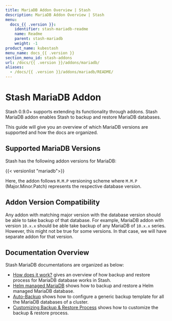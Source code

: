 ```yaml
---
title: MariaDB Addon Overview | Stash
description: MariaDB Addon Overview | Stash
menu:
  docs_{{ .version }}:
    identifier: stash-mariadb-readme
    name: Readme
    parent: stash-mariadb
    weight: -1
product_name: kubestash
menu_name: docs_{{ .version }}
section_menu_id: stash-addons
url: /docs/{{ .version }}/addons/mariadb/
aliases:
  - /docs/{{ .version }}/addons/mariadb/README/
---
```


# Stash MariaDB Addon

Stash 0.9.0+ supports extending its functionality through addons. Stash MariaDB addon enables Stash to backup and restore MariaDB databases.

This guide will give you an overview of which MariaDB versions are supported and how the docs are organized.

## Supported MariaDB Versions

Stash has the following addon versions for MariaDB:

{{< versionlist "mariadb">}}

Here, the addon follows `M.M.P` versioning scheme where `M.M.P` (Major.Minor.Patch) represents the respective database version.

## Addon Version Compatibility

Any addon with matching major version with the database version should be able to take backup of that database. For example, MariaDB addon with version `10.x.x` should be able take backup of any MariaDB of `10.x.x` series. However, this might not be true for some versions. In that case, we will have separate addon for that version.

## Documentation Overview

Stash MariaDB documentations are organized as below:

- [How does it work?](/docs/addons/mariadb/overview/index.md) gives an overview of how backup and restore process for MariaDB database works in Stash.
- [Helm managed MariaDB](/docs/addons/mariadb/helm/index.md) shows how to backup and restore a Helm managed MariaDB database.
- [Auto-Backup](/docs/addons/mariadb/auto-backup/index.md) shows how to configure a generic backup template for all the MariaDB databases of a cluster.
- [Customizing Backup & Restore Process](/docs/addons/mariadb/customization/index.md) shows how to customize the backup & restore process.
